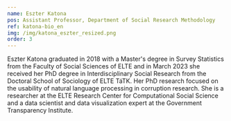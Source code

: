 ```yaml
---
name: Eszter Katona
pos: Assistant Professor, Department of Social Research Methodology
ref: katona-bio_en
img: /img/katona_eszter_resized.png
order: 3
---
```

Eszter Katona graduated in 2018 with a Master's degree in Survey Statistics from the Faculty of Social Sciences of ELTE and in March 2023 she received her PhD degree in Interdisciplinary Social Research from the Doctoral School of Sociology of ELTE TáTK. Her PhD research focused on the usability of natural language processing in corruption research. She is a researcher at the ELTE Research Center for Computational Social Science and a data scientist and data visualization expert at the Government Transparency Institute.